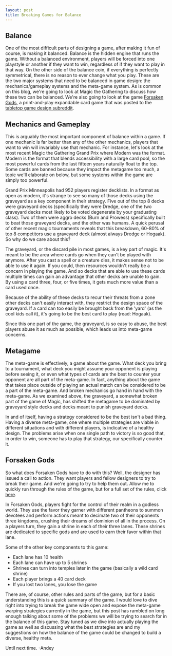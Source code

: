 ```yaml
---
layout: post
title: Breaking Games for Balance
---
```


## Balance
One of the most difficult parts of designing a game, after making it fun of course, is making it balanced. Balance is the hidden engine that runs the game. Without a balanced environment, players will be forced into one playstyle or another if they want to win, regardless of if they want to play in that way. On the other side of the balance coin, if everything is perfectly symmetrical, there is no reason to ever change what you play. These are the two major systems that need to be balanced in game design: the mechanics/gameplay systems and the meta-game system. As is common on this blog, we're going to look at Magic the Gathering to discuss how these two can be balanced. We're also going to look at the game [Forsaken Gods](https://www.reddit.com/r/tabletopgamedesign/comments/cqid8g/im_looking_for_keen_deck_builders_to_try_to_break/), a print-and-play expandable card game that was posted to the [tabletop game design subreddit](https://www.reddit.com/r/tabletopgamedesign/).

## Mechanics and Gameplay
This is arguably the most important component of balance within a game. If one mechanic is far better than any of the other mechanics, players that want to win will invariably use that mechanic. For instance, let's look at the most recent Magic the Gathering Grand Prix where Modern was the format. Modern is the format that blends accessibility with a large card pool, so the most powerful cards from the last fifteen years naturally float to the top. Some cards are banned because they impact the metagame too much, a topic we'll elaborate on below, but some systems within the game are simply too powerful.

Grand Prix Minneapolis had 952 players register decklists. In a format as open as modern, it's strange to see so many of those decks using the graveyard as a key component in their strategy. Five out of the top 8 decks were graveyard decks (specifically they were Dredge, one of the two graveyard decks most likely to be voted degenerate by your graduating class). Two of them were aggro decks (Burn and Prowess) specifically built to beat those graveyard decks, and the other was humans. A quick perusal of other recent magic tournaments reveals that this breakdown, 60-80% of top 8 competitors use a graveyard deck (almost always Dredge or Hogaak). So why do we care about this?

The graveyard, or the discard pile in most games, is a key part of magic. It's meant to be the area where cards go when they can't be played with anymore. After you cast a spell or a creature dies, it makes sense not to be able to use it again. If you could, then resources wouldn't really be a concern in playing the game. And so decks that are able to use these cards multiple times can gain an advantage that other decks are unable to gain. By using a card three, four, or five times, it gets much more value than a card used once.

Because of the ability of these decks to recur their threats from a zone other decks can't easily interact with, they restrict the design space of the graveyard. If a card can too easily be brought back from the 'yard' (as the cool kids call it), it's going to be the best card to play (read: Hogaak).

Since this one part of the game, the graveyard, is so easy to abuse, the best players abuse it as much as possible, which leads us into meta-game concerns.

## Metagame
The meta-game is effectively, a game about the game. What deck you bring to a tournament, what deck you might assume your opponent is playing before seeing it, or even what types of cards are the best to counter your opponent are all part of the meta-game. In fact, anything about the game that takes place outside of playing an actual match can be considered to be a part of the meta-game. And broken mechanics go hand in hand with the meta-game. As we examined above, the graveyard, a somewhat broken part of the game of Magic, has shifted the metagame to be dominated by graveyard style decks and decks meant to punish graveyard decks.

In and of itself, having a strategy considered to be the best isn't a bad thing. Having a diverse meta-game, one where multiple strategies are viable in different situations and with different players, is indicative of a healthy design. The problems arise when one single path to victory is so good that, in order to win, someone has to play that strategy, our specifically counter it.

## Forsaken Gods
So what does Forsaken Gods have to do with this? Well, the designer has issued a call to action. They want players and fellow designers to try to break their game. And we're going to try to help them out. Allow me to quickly run through the rules of the game, but for a full set of the rules, click [here](https://docs.google.com/document/d/1EAmayyovMX_xccq5H6uf5fYSUfd5K1EdoZDOeePBR9I/edit).

In Forsaken Gods, players fight for the control of their realm in a godless world. They use the favor they garner with different pantheons to summon devotees and perform actions meant to decimate two of their opponents three kingdoms, crushing their dreams of dominion of all in the process. On a players turn, they gain a shrine in each of their three lanes. These shrines are dedicated to specific gods and are used to earn their favor within that lane.

Some of the other key components to this game:
* Each lane has 10 health
* Each lane can have up to 5 shrines
* Shrines can turn into temples later in the game (basically a wild card shrine)
* Each player brings a 40 card deck
* If you lost two lanes, you lose the game

There are, of course, other rules and parts of the game, but for a basic understanding this is a quick summary of the game. I would love to dive right into trying to break the game wide open and expose the meta-game warping strategies currently in the game, but this post has rambled on long enough talking about some of the problems we will be trying to search for in the balance of this game. Stay tuned as we dive into actually playing the game as well as discussing what the best strategies are and my suggestions on how the balance of the game could be changed to build a diverse, healthy meta.

Until next time.
-Andey

